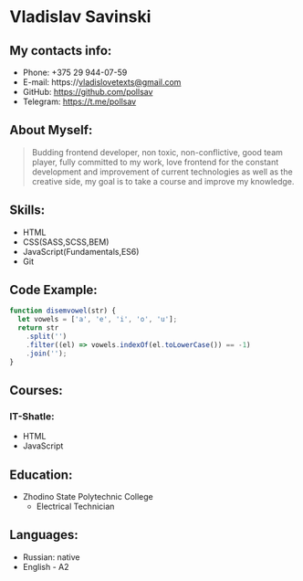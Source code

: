 # Vladislav Savinski

## My contacts info:

- Phone: +375 29 944-07-59
- E-mail: https://vladislovetexts@gmail.com
- GitHub: https://github.com/pollsav
- Telegram: https://t.me/pollsav

## About Myself:

> Budding frontend developer, non toxic, non-conflictive, good team player, fully committed to my work, love frontend for the constant development and improvement of current technologies as well as the creative side, my goal is to take a course and improve my knowledge.

## Skills:

- HTML
- CSS(SASS,SCSS,BEM)
- JavaScript(Fundamentals,ES6)
- Git

## Code Example:

```javascript
function disemvowel(str) {
  let vowels = ['a', 'e', 'i', 'o', 'u'];
  return str
    .split('')
    .filter((el) => vowels.indexOf(el.toLowerCase()) == -1)
    .join('');
}
```

## Courses:

### IT-Shatle:

- HTML
- JavaScript

## Education:

- Zhodino State Polytechnic College
  - Electrical Technician

## Languages:

- Russian: native
- English - A2
